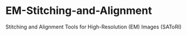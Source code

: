 # EM-Stitching-and-Alignment
Stitching and Alignment Tools for High-Resolution (EM) Images (SAToRI)
